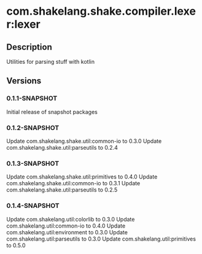 # com.shakelang.shake.compiler.lexer:lexer
## Description
Utilities for parsing stuff with kotlin
## Versions
### 0.1.1-SNAPSHOT
Initial release of snapshot packages
### 0.1.2-SNAPSHOT
Update com.shakelang.shake.util:common-io to 0.3.0
Update com.shakelang.shake.util:parseutils to 0.2.4
### 0.1.3-SNAPSHOT
Update com.shakelang.shake.util:primitives to 0.4.0
Update com.shakelang.shake.util:common-io to 0.3.1
Update com.shakelang.shake.util:parseutils to 0.2.5
### 0.1.4-SNAPSHOT
Update com.shakelang.util:colorlib to 0.3.0
Update com.shakelang.util:common-io to 0.4.0
Update com.shakelang.util:environment to 0.3.0
Update com.shakelang.util:parseutils to 0.3.0
Update com.shakelang.util:primitives to 0.5.0